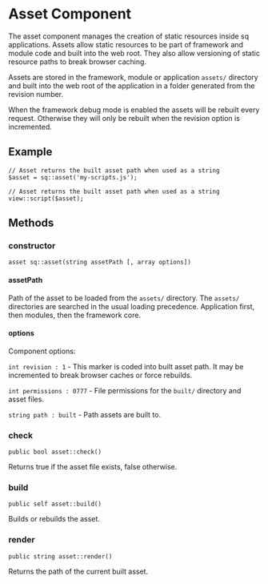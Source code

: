 Asset Component
===

The asset component manages the creation of static resources inside sq
applications. Assets allow static resources to be part of framework and module
code and built into the web root. They also allow versioning of static resource
paths to break browser caching.

Assets are stored in the framework, module or application `assets/` directory
and built into the web root of the application in a folder generated from the
revision number.

When the framework debug mode is enabled the assets will be rebuilt every
request. Otherwise they will only be rebuilt when the revision option is
incremented.

Example
---

	// Asset returns the built asset path when used as a string
	$asset = sq::asset('my-scripts.js');
	
	// Asset returns the built asset path when used as a string
	view::script($asset);

Methods
---

### constructor

	asset sq::asset(string assetPath [, array options])

#### assetPath
Path of the asset to be loaded from the `assets/` directory. The `assets/`
directories are searched in the usual loading precedence. Application first,
then modules, then the framework core.

#### options
Component options:

`int revision : 1` - This marker is coded into built asset path. It may be
incremented to break browser caches or force rebuilds.

`int permissions : 0777` - File permissions for the `built/` directory and asset
files.

`string path : built` - Path assets are built to.

### check

	public bool asset::check()

Returns true if the asset file exists, false otherwise.

### build

	public self asset::build()

Builds or rebuilds the asset.

### render

	public string asset::render()

Returns the path of the current built asset.